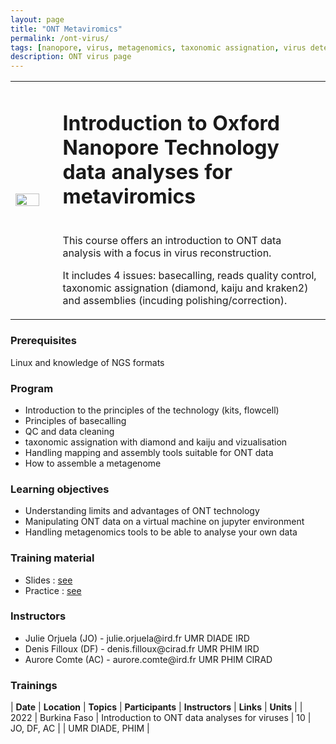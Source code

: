 ```yaml
---
layout: page
title: "ONT Metaviromics"
permalink: /ont-virus/
tags: [nanopore, virus, metagenomics, taxonomic assignation, virus detection]
description: ONT virus page
---
```

<table class="table-contact">
<tr>
<td width="15%"><img width="80%" src="{{ site.url }}/images/trainings-ont.png" alt="" />
</td>
<td>
<h1> Introduction to Oxford Nanopore Technology data analyses for metaviromics</h1><br />
This course offers an introduction to ONT data analysis with a focus in virus reconstruction. 

It includes 4 issues: basecalling, reads quality control, taxonomic assignation (diamond, kaiju and kraken2) and assemblies (incuding polishing/correction).
</td>
</tr>
</table>

### Prerequisites
Linux and knowledge of NGS formats 
<div id="colonne1">
<h3>Program</h3>
<ul>
<li>Introduction to the principles of the technology (kits, flowcell)</li>
<li>Principles of basecalling</li>
<li>QC and data cleaning</li>
<li>taxonomic assignation with diamond and kaiju and vizualisation</li>
<li>Handling mapping and assembly tools suitable for ONT data</li>
<li>How to assemble a metagenome</li>
</ul>
</div>


<div id="colonne2">
<h3>Learning objectives</h3>
<ul>
<li>Understanding limits and advantages of ONT technology</li>
<li>Manipulating ONT data on a virtual machine on jupyter environment</li>
<li>Handling metagenomics tools to be able to analyse your own data</li> 
</ul>
</div>


<div id="colonne3">
<h3>Training material</h3>
<ul>
<li>Slides : <a target="_blank" href="{{ site.url }}/files/ont_2021.pdf">see</a></li>
<li>Practice : <a target="_blank" href="https://github.com/SouthGreenPlatform/training_ONT_teaching/tree/2022">see</a> </li>
</ul>
</div>

<div id="nextInline" class="clearfix">
<h3>Instructors</h3>
<ul>
    <li>Julie Orjuela (JO) - julie.orjuela@ird.fr UMR DIADE IRD </li>
    <li>Denis Filloux (DF) - denis.filloux@cirad.fr UMR PHIM IRD </li>
    <li>Aurore Comte (AC) - aurore.comte@ird.fr UMR PHIM CIRAD </li>
</ul>
</div>

### Trainings
 
| **Date** | **Location** | **Topics** | **Participants** | **Instructors** | **Links** | **Units** |
| 2022 | Burkina Faso |  Introduction to ONT data analyses for viruses | 10 | JO, DF, AC | | UMR DIADE, PHIM  |
